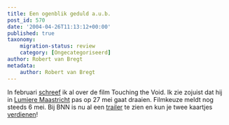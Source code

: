 ```yaml
---
title: Een ogenblik geduld a.u.b.
post_id: 570
date: '2004-04-26T11:13:12+00:00'
published: true
taxonomy:
    migration-status: review
    category: [Ongecategoriseerd]
author: Robert van Bregt
metadata:
    author: Robert van Bregt
---
```

In februari [schreef](/2004/02/20/over-de-rand/) ik al over de film Touching the Void. Ik zie zojuist dat hij in [Lumiere Maastricht](http://www.lumiere.nl/) pas op 27 mei gaat draaien. Filmkeuze meldt nog steeds 6 mei. Bij BNN is nu al een [trailer](http://cgi.omroep.nl/cgi-bin/streams?/bnn/trailers/touchingthevoid.wmv) te zien en kun je twee kaartjes [verdienen](http://www.bnn.nl/view/4049345/3935748/4039590)!